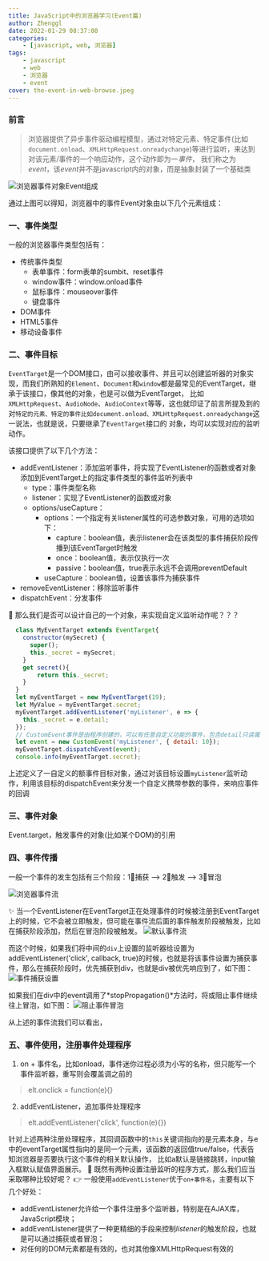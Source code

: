 ```yaml
---
title: JavaScript中的浏览器学习(Event篇)
author: Zhenggl
date: 2022-01-29 08:37:08
categories:
    - [javascript, web, 浏览器]
tags:
    - javascript
    - web
    - 浏览器
    - event
cover: the-event-in-web-browse.jpeg
---
```


### 前言
> 浏览器提供了异步事件驱动编程模型，通过对特定元素、特定事件(比如`document.onload`、`XMLHttpRequest.onreadychange`)等进行监听，来达到对该元素/事件的一个响应动作，这个动作即为一*事件*，
> 我们称之为*event*，该*event*并不是javascript内的对象，而是抽象封装了一个基础类

![浏览器事件对象Event组成](浏览器事件Event对象.png)

通过上图可以得知，浏览器中的事件Event对象由以下几个元素组成：

### 一、事件类型
一般的浏览器事件类型包括有：
+ 传统事件类型
  - 表单事件：form表单的sumbit、reset事件
  - window事件：window.onload事件
  - 鼠标事件：mouseover事件
  - 键盘事件
+ DOM事件
+ HTML5事件
+ 移动设备事件
### 二、事件目标
`EventTarget`是一个DOM接口，由可以接收事件、并且可以创建监听器的对象实现，而我们所熟知的`Element`、`Document`和`window`都是最常见的EventTarget，继承于该接口，像其他的对象，也是可以做为EventTarget，
比如`XMLHttpRequest`、`AudioNode`、`AudioContext`等等，这也就印证了前言所提及到的对`特定的元素、特定的事件比如document.onload、XMLHttpRequest.onreadychange`这一说法，也就是说，只要继承了`EventTarget`接口的
对象，均可以实现对应的监听动作。

该接口提供了以下几个方法：
+ addEventListener：添加监听事件，将实现了EventListener的函数或者对象添加到EventTarget上的指定事件类型的事件监听列表中
  - type：事件类型名称
  - listener：实现了EventListener的函数或对象
  - options/useCapture：
    - options：一个指定有关listener属性的可选参数对象，可用的选项如下：
      - capture：boolean值，表示listener会在该类型的事件捕获阶段传播到该EventTarget时触发
      - once：boolean值，表示仅执行一次
      - passive：boolean值，true表示永远不会调用preventDefault
    - useCapture：boolean值，设置该事件为捕获事件
+ removeEventListener：移除监听事件
+ dispatchEvent：分发事件

🤔 那么我们是否可以设计自己的一个对象，来实现自定义监听动作呢？？？

```javascript
  class MyEventTarget extends EventTarget{
	constructor(mySecret) {
	  super();
	  this._secret = mySecret;
	}
	get secret(){
		return this._secret;
	}
  }
  let myEventTarget = new MyEventTarget(19);
  let MyValue = myEventTarget.secret;
  myEventTarget.addEventListener('myListener', e => {
  	this._secret = e.detail;
  });
  // CustomEvent事件是由程序创建的，可以有任意自定义功能的事件，包含detail只读属性，代表任何初始化时传入的数据
  let event = new CustomEvent('myListener', { detail: 10});
  myEventTarget.dispatchEvent(event);
  console.info(myEventTarget.secret);
```
上述定义了一自定义的额事件目标对象，通过对该目标设置`myListener`监听动作，利用该目标的dispatchEvent来分发一个自定义携带参数的事件，来响应事件的回调


### 三、事件对象
Event.target，触发事件的对象(比如某个DOM)的引用
### 四、事件传播
一般一个事件的发生包括有三个阶段：1⃣️捕获 --> 2⃣️触发 --> 3⃣️冒泡

![浏览器事件流](浏览器事件流.png)

✨ 当一个EventListener在EventTarget正在处理事件的时候被注册到EventTarget上的时候，它不会被立即触发，但可能在事件流后面的事件触发阶段被触发，比如在捕获阶段添加，然后在冒泡阶段被触发。
![默认事件流](默认事件流.png)

而这个时候，如果我们将中间的`div`上设置的监听器给设置为addEventListener('click', callback, true)的时候，也就是将该事件设置为捕获事件，那么在捕获阶段时，优先捕获到div，也就是div被优先响应到了，如下图：
![事件捕获设置](事件捕获设置.png)

如果我们在div中的event调用了*stopPropagation()*方法时，将或阻止事件继续往上冒泡，如下图：
![阻止事件冒泡](阻止事件冒泡.png)

从上述的事件流我们可以看出，
### 五、事件使用，注册事件处理程序
1. on + 事件名，比如onload，事件迷你过程必须为小写的名称，但只能写一个事件监听器，重写则会覆盖调之前的
> elt.onclick = function(e){}
2. addEventListener，追加事件处理程序
> elt.addEventListener('click', function(e){})

针对上述两种注册处理程序，其回调函数中的`this`关键词指向的是元素本身，与e中的eventTarget属性指向的是同一个元素，该函数的返回值true/false，代表告知浏览器是否要执行这个事件的相关默认操作，
比如a默认是链接跳转，input输入框默认赋值界面展示。
🤔 既然有两种设置注册监听的程序方式，那么我们应当采取哪种比较好呢？
👉 一般使用`addEventListener`优于`on+事件名`，主要有以下几个好处：
+ addEventListener允许给一个事件注册多个监听器，特别是在AJAX库，JavaScript模块；
+ addEventListener提供了一种更精细的手段来控制*listener*的触发阶段，也就是可以通过捕获或者冒泡；
+ 对任何的DOM元素都是有效的，也对其他像XMLHttpRequest有效的
